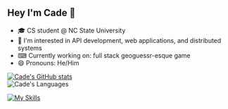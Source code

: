 ## Hey I'm Cade 👋 
- 🎓 CS student @ NC State University
- 🔬 I'm interested in API development, web applications, and distributed systems
- ⌨ Currently working on: full stack geoguessr-esque game
- 😄 Pronouns: He/Him

[![Cade's GitHub stats](https://github-readme-stats.vercel.app/api?username=cadecuddy&show_icons=true&layout=compact&theme=cobalt&count_private=true)](https://github.com/anuraghazra/github-readme-stats)
<br>
![Cade's Languages](https://github-readme-stats.vercel.app/api/top-langs/?username=cadecuddy&show_icons=true&layout=compact&theme=cobalt&count_private=true)

[![My Skills](https://skillicons.dev/icons?i=py,go,react,ts,nextjs,tailwind,java,rust,git,linux,nodejs)](https://skillicons.dev)
